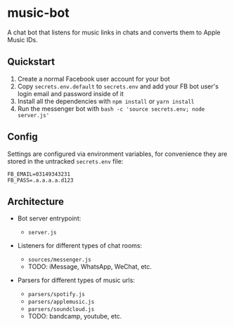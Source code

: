 # music-bot

A chat bot that listens for music links in chats and converts them to Apple Music IDs.


## Quickstart

1. Create a normal Facebook user account for your bot
2. Copy `secrets.env.default` to `secrets.env` and add your FB bot user's login email and password inside of it
3. Install all the dependencies with `npm install` or `yarn install`
4. Run the messenger bot with `bash -c 'source secrets.env; node server.js'`


## Config

Settings are configured via environment variables, for convenience they are stored in the untracked `secrets.env` file:

```dotenv
FB_EMAIL=03149343231
FB_PASS=.a.a.a.a.d123
```


## Architecture

- Bot server entrypoint:
    + `server.js`

- Listeners for different types of chat rooms:
    + `sources/messenger.js`
    + TODO: iMessage, WhatsApp, WeChat, etc.

- Parsers for different types of music urls:
    + `parsers/spotify.js`
    + `parsers/applemusic.js`
    + `parsers/soundcloud.js`
    + TODO: bandcamp, youtube, etc.
